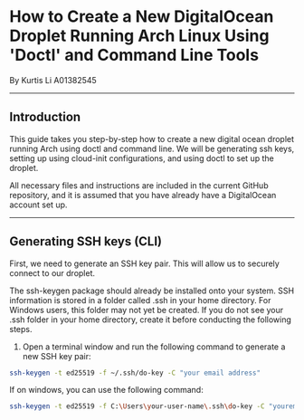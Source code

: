 # How to Create a New DigitalOcean Droplet Running Arch Linux Using 'Doctl' and Command Line Tools

By Kurtis Li
A01382545

---
## Introduction

This guide takes you step-by-step how to create a new digital ocean droplet running Arch using doctl and command line. We will be generating ssh keys, setting up using cloud-init configurations, and using doctl to set up the droplet. 

All necessary files and instructions are included in the current GitHub repository, and it is assumed that you have already have a DigitalOcean account set up. 

---

## Generating SSH keys (CLI)

First, we need to generate an SSH key pair. This will allow us to securely connect to our droplet.

The ssh-keygen package should already be installed onto your system. SSH information is stored in a folder called .ssh in your home directory. For Windows users, this folder may not yet be created. If you do not see your .ssh folder in your home directory, create it before conducting the following steps.

1. Open a terminal window and run the following command to generate a new SSH key pair:

```bash
ssh-keygen -t ed25519 -f ~/.ssh/do-key -C "your email address"
```

If on windows, you can use the following command:

```bash
ssh-keygen -t ed25519 -f C:\Users\your-user-name\.ssh\do-key -C "youremail@email.com"
```
